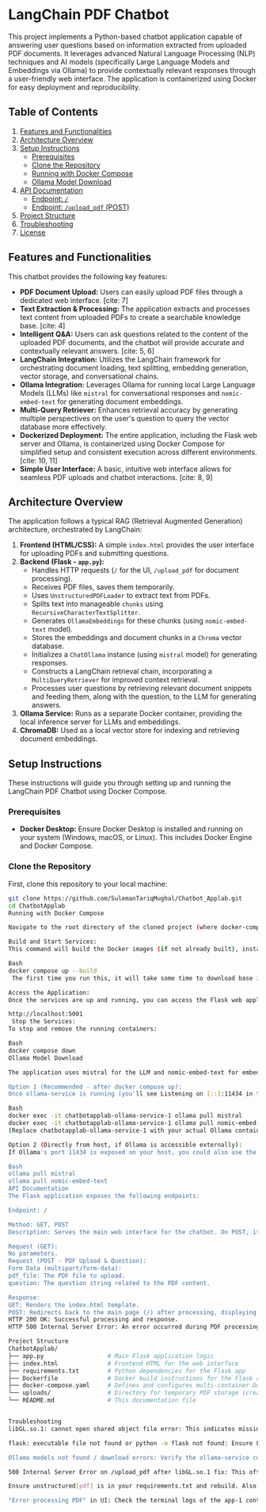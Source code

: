 # LangChain PDF Chatbot

This project implements a Python-based chatbot application capable of answering user questions based on information extracted from uploaded PDF documents. It leverages advanced Natural Language Processing (NLP) techniques and AI models (specifically Large Language Models and Embeddings via Ollama) to provide contextually relevant responses through a user-friendly web interface. The application is containerized using Docker for easy deployment and reproducibility.

## Table of Contents

1.  [Features and Functionalities](#features-and-functionalities)
2.  [Architecture Overview](#architecture-overview)
3.  [Setup Instructions](#setup-instructions)
    * [Prerequisites](#prerequisites)
    * [Clone the Repository](#clone-the-repository)
    * [Running with Docker Compose](#running-with-docker-compose)
    * [Ollama Model Download](#ollama-model-download)
4.  [API Documentation](#api-documentation)
    * [Endpoint: `/`](#endpoint-/)
    * [Endpoint: `/upload_pdf` (POST)](#endpoint-upload_pdf-post)
5.  [Project Structure](#project-structure)
6.  [Troubleshooting](#troubleshooting)
7.  [License](#license)

## Features and Functionalities

This chatbot provides the following key features:

* **PDF Document Upload:** Users can easily upload PDF files through a dedicated web interface. [cite: 7]
* **Text Extraction & Processing:** The application extracts and processes text content from uploaded PDFs to create a searchable knowledge base. [cite: 4]
* **Intelligent Q&A:** Users can ask questions related to the content of the uploaded PDF documents, and the chatbot will provide accurate and contextually relevant answers. [cite: 5, 6]
* **LangChain Integration:** Utilizes the LangChain framework for orchestrating document loading, text splitting, embedding generation, vector storage, and conversational chains.
* **Ollama Integration:** Leverages Ollama for running local Large Language Models (LLMs) like `mistral` for conversational responses and `nomic-embed-text` for generating document embeddings.
* **Multi-Query Retriever:** Enhances retrieval accuracy by generating multiple perspectives on the user's question to query the vector database more effectively.
* **Dockerized Deployment:** The entire application, including the Flask web server and Ollama, is containerized using Docker Compose for simplified setup and consistent execution across different environments. [cite: 10, 11]
* **Simple User Interface:** A basic, intuitive web interface allows for seamless PDF uploads and chatbot interactions. [cite: 8, 9]

## Architecture Overview

The application follows a typical RAG (Retrieval Augmented Generation) architecture, orchestrated by LangChain:

1.  **Frontend (HTML/CSS):** A simple `index.html` provides the user interface for uploading PDFs and submitting questions.
2.  **Backend (Flask - `app.py`):**
    * Handles HTTP requests (`/` for the UI, `/upload_pdf` for document processing).
    * Receives PDF files, saves them temporarily.
    * Uses `UnstructuredPDFLoader` to extract text from PDFs.
    * Splits text into manageable `chunks` using `RecursiveCharacterTextSplitter`.
    * Generates `OllamaEmbeddings` for these chunks (using `nomic-embed-text` model).
    * Stores the embeddings and document chunks in a `Chroma` vector database.
    * Initializes a `ChatOllama` instance (using `mistral` model) for generating responses.
    * Constructs a LangChain retrieval chain, incorporating a `MultiQueryRetriever` for improved context retrieval.
    * Processes user questions by retrieving relevant document snippets and feeding them, along with the question, to the LLM for generating answers.
3.  **Ollama Service:** Runs as a separate Docker container, providing the local inference server for LLMs and embeddings.
4.  **ChromaDB:** Used as a local vector store for indexing and retrieving document embeddings.

## Setup Instructions

These instructions will guide you through setting up and running the LangChain PDF Chatbot using Docker Compose.

### Prerequisites

* **Docker Desktop:** Ensure Docker Desktop is installed and running on your system (Windows, macOS, or Linux). This includes Docker Engine and Docker Compose.

### Clone the Repository

First, clone this repository to your local machine:

````bash
git clone https://github.com/SulemanTariqMughal/Chatbot_Applab.git
cd ChatbotApplab
Running with Docker Compose

Navigate to the root directory of the cloned project (where docker-compose.yaml and Dockerfile are located).

Build and Start Services:
This command will build the Docker images (if not already built), install dependencies, and start both the Flask application and Ollama services.

Bash
docker compose up --build
 The first time you run this, it will take some time to download base images and install dependencies.

Access the Application:
Once the services are up and running, you can access the Flask web application in your browser:

http://localhost:5001
 Stop the Services:
To stop and remove the running containers:

Bash
docker compose down
Ollama Model Download

The application uses mistral for the LLM and nomic-embed-text for embeddings. The app service will attempt to pull these models automatically from the Ollama service when it starts. However, for a smoother first run, you can pre-pull them using the Ollama service's exposed port.

Option 1 (Recommended - after docker compose up):
Once ollama-service is running (you'll see Listening on [::]:11434 in the logs), you can run the following commands in a new terminal to pull the models:

Bash
docker exec -it chatbotapplab-ollama-service-1 ollama pull mistral
docker exec -it chatbotapplab-ollama-service-1 ollama pull nomic-embed-text
(Replace chatbotapplab-ollama-service-1 with your actual Ollama container name if it differs, you can find it with docker ps).

Option 2 (Directly from host, if Ollama is accessible externally):
If Ollama's port 11434 is exposed on your host, you could also use the Ollama CLI directly from your host if you have it installed:

Bash
ollama pull mistral
ollama pull nomic-embed-text
API Documentation
The Flask application exposes the following endpoints:

Endpoint: /

Method: GET, POST
Description: Serves the main web interface for the chatbot. On POST, it handles PDF uploads and question submissions. 

Request (GET):
No parameters.
Request (POST - PDF Upload & Question):
Form Data (multipart/form-data):
pdf_file: The PDF file to upload.
question: The question string related to the PDF content.

Response:
GET: Renders the index.html template.
POST: Redirects back to the main page (/) after processing, displaying the chatbot's response.
HTTP 200 OK: Successful processing and response.
HTTP 500 Internal Server Error: An error occurred during PDF processing or LLM interaction.

Project Structure
ChatbotApplab/
├── app.py                  # Main Flask application logic
├── index.html              # Frontend HTML for the web interface
├── requirements.txt        # Python dependencies for the Flask app
├── Dockerfile              # Docker build instructions for the Flask app
├── docker-compose.yaml     # Defines and configures multi-container Docker application
└── uploads/                # Directory for temporary PDF storage (created by Dockerfile)
└── README.md               # This documentation file


Troubleshooting
libGL.so.1: cannot open shared object file error: This indicates missing system-level graphics libraries. Ensure libgl1-mesa-glx and poppler-utils (and potentially tesseract-ocr) are correctly installed in your Dockerfile via apt-get install. Remember to docker compose up --build after modifying the Dockerfile.

flask: executable file not found or python -m flask not found: Ensure Flask is in your requirements.txt and you've run docker compose up --build to re-install Python dependencies.

Ollama models not found / download errors: Verify the ollama-service container is running (docker ps) and that you've pulled the mistral and nomic-embed-text models as described in the Ollama Model Download section. Check Ollama container logs for more details.

500 Internal Server Error on /upload_pdf after libGL.so.1 fix: This often points to issues with unstructured not having its full dependencies for PDF parsing. 

Ensure unstructured[pdf] is in your requirements.txt and rebuild. Also, consider adding tesseract-ocr to your Dockerfile for scanned PDFs.

"Error processing PDF" in UI: Check the terminal logs of the app-1 container for the detailed Python traceback, which will pinpoint the exact line of code causing the issue.
